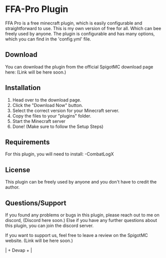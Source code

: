 # FFA-Pro Plugin

FFA Pro is a free minecraft plugin, which is easily configurable and straightforward to use.
This is my own version of free for all. Which can bee freely used by anyone.
The plugin is configurable and has many options, which you can find in the 'config.yml' file.
## Download

You can download the plugin from the official SpigotMC download page here:
(Link will be here soon.)
## Installation

1. Head over to the download page.
2. Click the "Download Now" button.
3. Select the correct version for your Minecraft server.
4. Copy the files to your "plugins" folder.
5. Start the Minecraft server
6. Done! (Make sure to follow the Setup Steps)
## Requirements

For this plugin, you will need to install:
-CombatLogX
## License

This plugin can be freely used by anyone and you don't have to credit the author.
## Questions/Support

If you found any problems or bugs in this plugin, please reach out to me on discord, (Discord here soon.)
Else if you have any further questions about this plugin, you can join the discord server.

If you want to support us, feel free to leave a review on the SpigotMC website.
(Link will be here soon.)



| + Devap + |
